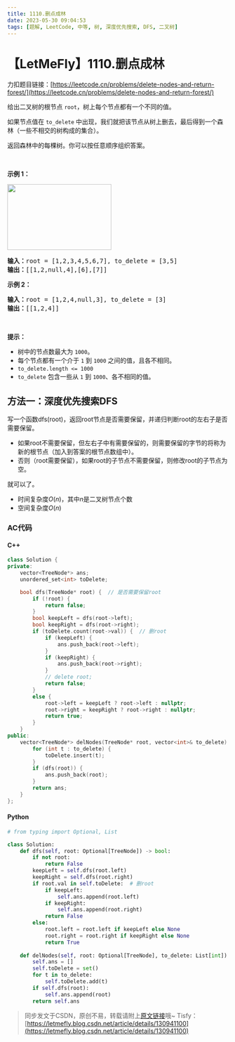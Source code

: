 ```yaml
---
title: 1110.删点成林
date: 2023-05-30 09:04:53
tags: [题解, LeetCode, 中等, 树, 深度优先搜索, DFS, 二叉树]
---
```


# 【LetMeFly】1110.删点成林

力扣题目链接：[https://leetcode.cn/problems/delete-nodes-and-return-forest/](https://leetcode.cn/problems/delete-nodes-and-return-forest/)

<p>给出二叉树的根节点&nbsp;<code>root</code>，树上每个节点都有一个不同的值。</p>

<p>如果节点值在&nbsp;<code>to_delete</code>&nbsp;中出现，我们就把该节点从树上删去，最后得到一个森林（一些不相交的树构成的集合）。</p>

<p>返回森林中的每棵树。你可以按任意顺序组织答案。</p>

<p>&nbsp;</p>

<p><strong>示例 1：</strong></p>

<p><strong><img alt="" src="https://assets.leetcode-cn.com/aliyun-lc-upload/uploads/2019/07/05/screen-shot-2019-07-01-at-53836-pm.png" style="height: 150px; width: 237px;" /></strong></p>

<pre>
<strong>输入：</strong>root = [1,2,3,4,5,6,7], to_delete = [3,5]
<strong>输出：</strong>[[1,2,null,4],[6],[7]]
</pre>

<p><strong>示例 2：</strong></p>

<pre>
<strong>输入：</strong>root = [1,2,4,null,3], to_delete = [3]
<strong>输出：</strong>[[1,2,4]]
</pre>

<p>&nbsp;</p>

<p><strong>提示：</strong></p>

<ul>
	<li>树中的节点数最大为&nbsp;<code>1000</code>。</li>
	<li>每个节点都有一个介于&nbsp;<code>1</code> 到&nbsp;<code>1000</code>&nbsp;之间的值，且各不相同。</li>
	<li><code>to_delete.length &lt;= 1000</code></li>
	<li><code>to_delete</code> 包含一些从&nbsp;<code>1</code> 到&nbsp;<code>1000</code>、各不相同的值。</li>
</ul>


    
## 方法一：深度优先搜索DFS

写一个函数dfs(root)，返回root节点是否需要保留，并递归判断root的左右子是否需要保留。

+ 如果root不需要保留，但左右子中有需要保留的，则需要保留的字节的将称为新的根节点（加入到答案的根节点数组中）。
+ 否则（root需要保留），如果root的子节点不需要保留，则修改root的子节点为空。

就可以了。

+ 时间复杂度$O(n)$，其中$n$是二叉树节点个数
+ 空间复杂度$O(n)$

### AC代码

#### C++

```cpp
class Solution {
private:
    vector<TreeNode*> ans;
    unordered_set<int> toDelete;

    bool dfs(TreeNode* root) {  // 是否需要保留root
        if (!root) {
            return false;
        }
        bool keepLeft = dfs(root->left);
        bool keepRight = dfs(root->right);
        if (toDelete.count(root->val)) {  // 删root
            if (keepLeft) {
                ans.push_back(root->left);
            }
            if (keepRight) {
                ans.push_back(root->right);
            }
            // delete root;
            return false;
        }
        else {
            root->left = keepLeft ? root->left : nullptr;
            root->right = keepRight ? root->right : nullptr;
            return true;
        }
    }
public:
    vector<TreeNode*> delNodes(TreeNode* root, vector<int>& to_delete) {
        for (int t : to_delete) {
            toDelete.insert(t);
        }
        if (dfs(root)) {
            ans.push_back(root);
        }
        return ans;
    }
};
```

#### Python

```python
# from typing import Optional, List

class Solution:
    def dfs(self, root: Optional[TreeNode]) -> bool:
        if not root:
            return False
        keepLeft = self.dfs(root.left)
        keepRight = self.dfs(root.right)
        if root.val in self.toDelete:  # 删root
            if keepLeft:
                self.ans.append(root.left)
            if keepRight:
                self.ans.append(root.right)
            return False
        else:
            root.left = root.left if keepLeft else None
            root.right = root.right if keepRight else None
            return True
    
    def delNodes(self, root: Optional[TreeNode], to_delete: List[int]) -> List[TreeNode]:
        self.ans = []
        self.toDelete = set()
        for t in to_delete:
            self.toDelete.add(t)
        if self.dfs(root):
            self.ans.append(root)
        return self.ans
```

> 同步发文于CSDN，原创不易，转载请附上[原文链接](https://blog.letmefly.xyz/2023/05/30/LeetCode%201110.%E5%88%A0%E7%82%B9%E6%88%90%E6%9E%97/)哦~
> Tisfy：[https://letmefly.blog.csdn.net/article/details/130941100](https://letmefly.blog.csdn.net/article/details/130941100)
